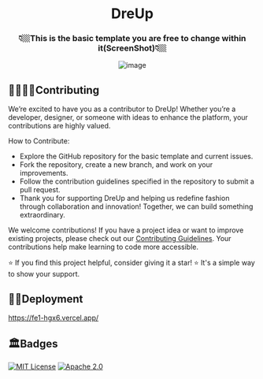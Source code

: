 <div align="center">
  <h1 align="center">DreUp</h1>
<h3>👇🏼This is the basic template you are free to change within it(ScreenShot)👇🏼</h3>

![image](https://github.com/user-attachments/assets/92a6ca56-0a5c-4c92-a3a1-4da6f10ca0d4)

</div>



## 🫱🏼‍🫲🏼Contributing

We’re excited to have you as a contributor to DreUp! Whether you’re a developer, designer, or someone with ideas to enhance the platform, your contributions are highly valued.

How to Contribute:

- Explore the GitHub repository for the basic template and current issues.
- Fork the repository, create a new branch, and work on your improvements.
- Follow the contribution guidelines specified in the repository to submit a pull request.
- Thank you for supporting DreUp and helping us redefine fashion through collaboration and innovation! Together, we can build something extraordinary.


We welcome contributions! If you have a project idea or want to improve existing projects, please check out our [Contributing Guidelines](.github/CONTRIBUTING.md). Your contributions help make learning to code more accessible.

⭐ If you find this project helpful, consider giving it a star! ⭐ It's a simple way to show your support.

## 🔗🔗Deployment
https://fe1-hgx6.vercel.app/ 

## 🏛️Badges

[![MIT License](https://img.shields.io/badge/License-MIT-green.svg)](https://choosealicense.com/licenses/mit/)
[![Apache 2.0](https://img.shields.io/badge/Apache-2.0-purple.svg)](https://choosealicense.com/licenses/apache-2.0/)

